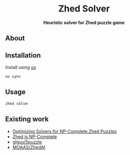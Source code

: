 <div align="center">
  <h1>Zhed Solver</h1>

  <p>
    <strong>Heuristic solver for Zhed puzzle game</strong>
  </p>
</div>

## About

## Installation

Install using [uv](https://docs.astral.sh/uv)

```bash
uv sync
```

## Usage

```bash
zhed solve
```

## Existing work

- [Optimizing Solvers for NP-Complete Zhed Puzzles](https://ir.library.oregonstate.edu/concern/parent/pz50h5011/file_sets/xk81jt90z)
- [Zhed is NP-Complete](https://arxiv.org/pdf/2112.07914)
- [glguy/5puzzle](https://github.com/glguy/5puzzle)
- [MOAAS/ZhedAI](https://github.com/MOAAS/ZhedAI)

